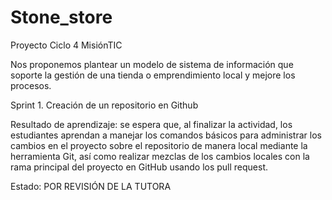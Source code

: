 # Stone_store
Proyecto Ciclo 4 MisiónTIC

Nos proponemos plantear un modelo de sistema de información que soporte la gestión de una tienda o emprendimiento local y mejore los procesos.


Sprint 1. Creación de un repositorio en Github

Resultado de aprendizaje: se espera que, al finalizar la actividad, los estudiantes aprendan a manejar los comandos básicos para administrar
los cambios en el proyecto sobre el repositorio de manera local mediante la herramienta Git, así como realizar mezclas de los cambios locales con la rama principal del proyecto en GitHub usando los pull request.

Estado: POR REVISIÓN DE LA TUTORA
